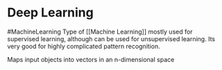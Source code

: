 # Deep Learning
#MachineLearning 
Type of [[Machine Learning]] mostly used for supervised learning, although can be used for unsupervised learning. Its very good for highly complicated pattern recognition.

Maps input objects into vectors in an n-dimensional space